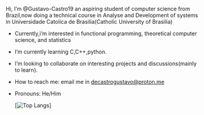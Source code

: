  Hi, I’m @Gustavo-Castro19 an aspiring student of computer science from Brazil,now doing a technical course in Analyse and Development of systems in Universidade Catolica de Brasilia(Catholic University of Brasilia)
- Currently,i’m interested in functional programming, theoretical computer science, and statistics 
- I’m currently learning C,C++,python.
- I’m looking to collaborate on interesting projects and discussions(mainly to learn).
- How to reach me: email me in decastrogustavo@proton.me
- Pronouns: He/Him
  
  [![Top Langs](https://github-readme-stats.vercel.app/api/top-langs/?username=Gustavo-Castro19)]
  <!--All credits of the langs cards goes to user anuraghazra,repo src:(https://github.com/anuraghazra/github-readme-stats) --->
<!---
Gustavo-Castro19/Gustavo-Castro19 is a ✨ special ✨ repository because its `README.md` (this file) appears on your GitHub profile.
You can click the Preview link to take a look at your changes.
--->
